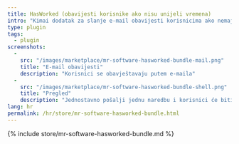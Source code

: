 ```yaml
---
title: HasWorked (obavijesti korisnike ako nisu unijeli vremena)
intro: "Kimai dodatak za slanje e-mail obavijesti korisnicima ako nemaju nijedan unos za aktualni dan"
type: plugin
tags:
  - plugin
screenshots:
  - 
    src: "/images/marketplace/mr-software-hasworked-bundle-mail.png"
    title: "E-mail obavijesti" 
    description: "Korisnici se obavještavaju putem e-maila" 
  - 
    src: "/images/marketplace/mr-software-hasworked-bundle-shell.png"
    title: "Pregled"
    description: "Jednostavno pošalji jednu naredbu i korisnici će biti obaviješteni"
lang: hr
permalink: /hr/store/mr-software-hasworked-bundle.html
---
```


{% include store/mr-software-hasworked-bundle.md %}
